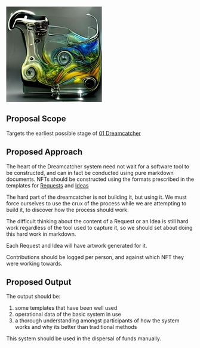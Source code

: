 ![manual NFT hand crank Hotpot Art 3](/nfts/handcrank.png)

## Proposal Scope

Targets the earliest possible stage of [01 Dreamcatcher](../Requests/01%20Dreamcatcher.md)

## Proposed Approach

The heart of the Dreamcatcher system need not wait for a software tool to be constructed, and can in fact be conducted using pure markdown documents. NFTs should be constructed using the formats prescribed in the templates for [Requests](../Requests/00%20Request%20Template.md) and [Ideas](./00%20Idea%20Template.md)

The hard part of the dreamcatcher is not building it, but using it. We must force ourselves to use the crux of the process while we are attempting to build it, to discover how the process should work.

The difficult thinking about the content of a Request or an Idea is still hard work regardless of the tool used to capture it, so we should set about doing this hard work in markdown.

Each Request and Idea will have artwork generated for it.

Contributions should be logged per person, and against which NFT they were working towards.

## Proposed Output

The output should be:

1. some templates that have been well used
1. operational data of the basic system in use
1. a thorough understanding amongst participants of how the system works and why its better than traditional methods

This system should be used in the dispersal of funds manually.

